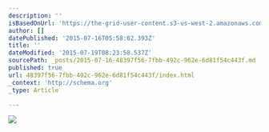 ```yaml
---
description: ''
isBasedOnUrl: 'https://the-grid-user-content.s3-us-west-2.amazonaws.com/96bb0abb-6da7-49ce-8b9e-e137008ef351.jpg'
author: []
datePublished: '2015-07-16T05:58:02.393Z'
title: ''
dateModified: '2015-07-19T08:23:58.537Z'
sourcePath: _posts/2015-07-16-48397f56-7fbb-492c-962e-6d81f54c443f.md
published: true
url: 48397f56-7fbb-492c-962e-6d81f54c443f/index.html
_context: 'http://schema.org'
_type: Article

---
```

![](https://the-grid-user-content.s3-us-west-2.amazonaws.com/96bb0abb-6da7-49ce-8b9e-e137008ef351.jpg)